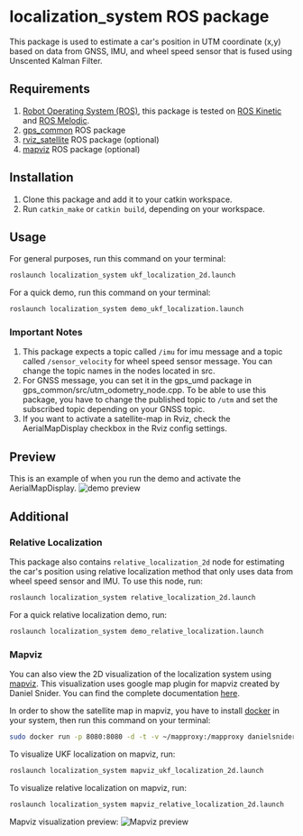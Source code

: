 # localization_system ROS package
This package is used to estimate a car's position in UTM coordinate (x,y) based on data from GNSS, IMU, and wheel speed sensor that is fused using Unscented Kalman Filter.

## Requirements
1. [Robot Operating System (ROS)](https://www.ros.org/), this package is tested on [ROS Kinetic](http://wiki.ros.org/kinetic/Installation/Ubuntu) and [ROS Melodic](http://wiki.ros.org/melodic/Installation/Ubuntu).
2. [gps_common](https://github.com/swri-robotics/gps_umd) ROS package
3. [rviz_satellite](https://github.com/nobleo/rviz_satellite) ROS package (optional)
4. [mapviz](https://github.com/swri-robotics/mapviz) ROS package (optional)

## Installation
1. Clone this package and add it to your catkin workspace.
2. Run `catkin_make` or `catkin build`, depending on your workspace.

## Usage
For general purposes, run this command on your terminal:
```bash
roslaunch localization_system ukf_localization_2d.launch
```
For a quick demo, run this command on your terminal:
```bash
roslaunch localization_system demo_ukf_localization.launch
```
### Important Notes
1. This package expects a topic called `/imu` for imu message and a topic called `/sensor_velocity` for wheel speed sensor message. You can change the topic names in the nodes located in src.
2. For GNSS message, you can set it in the gps_umd package in gps_common/src/utm_odometry_node.cpp. To be able to use this package, you have to change the published topic to `/utm` and set the subscribed topic depending on your GNSS topic.
3. If you want to activate a satellite-map in Rviz, check the AerialMapDisplay checkbox in the Rviz config settings.

## Preview
This is an example of when you run the demo and activate the AerialMapDisplay.
![demo preview](https://github.com/anzulfa/localization_system/blob/main/demo/demo.png?raw=true)

## Additional
### Relative Localization
This package also contains `relative_localization_2d` node for estimating the car's position using relative localization method that only uses data from wheel speed sensor and IMU. To use this node, run:
```bash
roslaunch localization_system relative_localization_2d.launch
```
For a quick relative localization demo, run:
```bash
roslaunch localization_system demo_relative_localization.launch
```

### Mapviz
You can also view the 2D visualization of the localization system using [mapviz](https://github.com/swri-robotics/mapviz). This visualization uses google map plugin for mapviz created by Daniel Snider. You can find the complete documentation [here](https://github.com/danielsnider/MapViz-Tile-Map-Google-Maps-Satellite).

In order to show the satellite map in mapviz, you have to install [docker](https://docs.docker.com/engine/install/) in your system, then run this command on your terminal:
```bash
sudo docker run -p 8080:8080 -d -t -v ~/mapproxy:/mapproxy danielsnider/mapproxy
```
To visualize UKF localization on mapviz, run:
```bash
roslaunch localization_system mapviz_ukf_localization_2d.launch
```
To visualize relative localization on mapviz, run:
```bash
roslaunch localization_system mapviz_relative_localization_2d.launch
```

Mapviz visualization preview:
![Mapviz preview](https://github.com/anzulfa/localization_system/blob/main/demo/mapviz_example.png?raw=true)